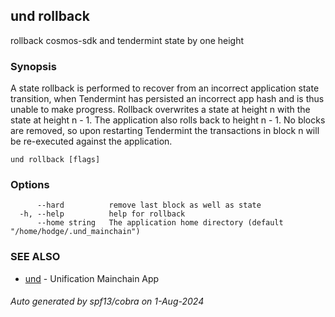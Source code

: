 ## und rollback

rollback cosmos-sdk and tendermint state by one height

### Synopsis


A state rollback is performed to recover from an incorrect application state transition,
when Tendermint has persisted an incorrect app hash and is thus unable to make
progress. Rollback overwrites a state at height n with the state at height n - 1.
The application also rolls back to height n - 1. No blocks are removed, so upon
restarting Tendermint the transactions in block n will be re-executed against the
application.


```
und rollback [flags]
```

### Options

```
      --hard          remove last block as well as state
  -h, --help          help for rollback
      --home string   The application home directory (default "/home/hodge/.und_mainchain")
```

### SEE ALSO

* [und](und.md)	 - Unification Mainchain App

###### Auto generated by spf13/cobra on 1-Aug-2024
